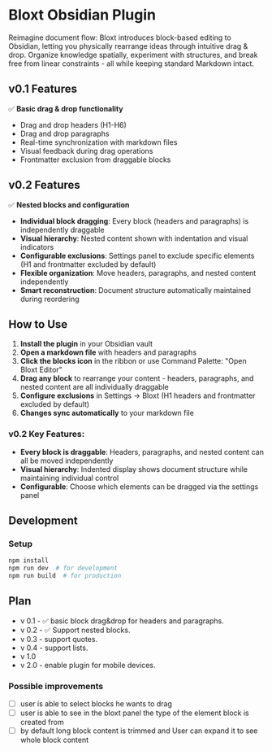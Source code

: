 # Bloxt Obsidian Plugin

Reimagine document flow: Bloxt introduces block-based editing to Obsidian, letting you physically rearrange ideas through intuitive drag & drop. Organize knowledge spatially, experiment with structures, and break free from linear constraints - all while keeping standard Markdown intact.

## v0.1 Features

✅ **Basic drag & drop functionality**
- Drag and drop headers (H1-H6)
- Drag and drop paragraphs
- Real-time synchronization with markdown files
- Visual feedback during drag operations
- Frontmatter exclusion from draggable blocks

## v0.2 Features

✅ **Nested blocks and configuration**
- **Individual block dragging**: Every block (headers and paragraphs) is independently draggable
- **Visual hierarchy**: Nested content shown with indentation and visual indicators  
- **Configurable exclusions**: Settings panel to exclude specific elements (H1 and frontmatter excluded by default)
- **Flexible organization**: Move headers, paragraphs, and nested content independently
- **Smart reconstruction**: Document structure automatically maintained during reordering

## How to Use

1. **Install the plugin** in your Obsidian vault
2. **Open a markdown file** with headers and paragraphs
3. **Click the blocks icon** in the ribbon or use Command Palette: "Open Bloxt Editor"
4. **Drag any block** to rearrange your content - headers, paragraphs, and nested content are all individually draggable
5. **Configure exclusions** in Settings → Bloxt (H1 headers and frontmatter excluded by default)
6. **Changes sync automatically** to your markdown file

### v0.2 Key Features:
- **Every block is draggable**: Headers, paragraphs, and nested content can all be moved independently
- **Visual hierarchy**: Indented display shows document structure while maintaining individual control
- **Configurable**: Choose which elements can be dragged via the settings panel

## Development

### Setup
```bash
npm install
npm run dev  # for development
npm run build  # for production
```

## Plan
- v 0.1 - ✅ basic block drag&drop for headers and paragraphs.
- v 0.2 - ✅ Support nested blocks.
- v 0.3 - support quotes.
- v 0.4 - support lists.
- v 1.0
- v 2.0 - enable plugin for mobile devices.

### Possible improvements
- [ ] user is able to select blocks he wants to drag
- [ ] user is able to see in the bloxt panel the type of the element block is created from
- [ ] by default long block content is trimmed and User can expand it to see whole block content
